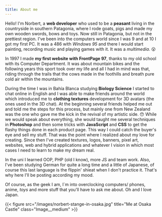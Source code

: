 ```yaml
---
title: About me
---
```


Hello! I'm Norbert, a **web developer** who used to be a **peasant** living in the countryside in southern Patagonia, where I rode goats, pigs and made my own wooden swords, bows and toys. Now still in Patagonia, but not in the prettiest region. 
I've been into the computers world since I was 9 and at 10 I got my first PC. It was a 486 with *Windows 95* and there I would start painting, recording music and playing games with it. It was a *multimedia*. :open_mouth:

In 1997 I made **my first website with FrontPage 97**, thanks to my old school with its Computer Department. It was about mountain bikes and the following years this sport took over my life and all I had in mind was that, riding through the trails that the cows made in the foothills and breath pure cold air within the mountains.

During the time I was in Bahía Blanca studying **Biology Science** I started to chat online in English and I was able to make friends around the world which introduced me to **clothing textures** development for 3D avatars (the ones used in the 3D chat). At the beginning several friends helped me out and told me the steps for this process, but mainly one from New Zealand was the one who gave me the kick in the revival of my artistic side. :hushed: While we would speak about everything, she would taught me several techniques in **Photoshop** and then some tricks with **JavaScript** and **CSS** to get the flashy things done in each product page. This way I could catch the buyer's eye and sell my stuff. That was the point where I realized about my love for creating. Since then I've created textures, logos, banners, pixel art, websites, web and hybrid applications and whatever I vision in which most cases I need to learn to make my dream real.

In the uni I learned OOP, PHP (old I know), more JS and team work. Also, I've been studying German for quite a long time and a little of Japanese, of course this last language is the flippin' shieat when I don't practice it. That's why here I'll be posting according my mood.

Of course, as the geek I am, I`m into overclocking computers/ phones, anime, *toys* and more stuff that you'll have to ask me about. Oh and I love Japan.


{{< figure src="/images/norbert-stange-in-osaka.jpg" title="Me at Osaka Castle" class="Image__medium" >}}



